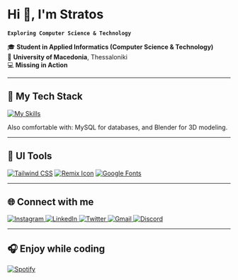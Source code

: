 # Hi 👋, I'm Stratos

**`Exploring Computer Science & Technology`**

🎓 **Student in Applied Informatics (Computer Science & Technology)**  
📍 **University of Macedonia**, Thessaloniki  
💻 **Missing in Action** 

---

## 🚀 My Tech Stack

[![My Skills](https://skillicons.dev/icons?i=c,java,python,html,css,javascript,php)](https://skillicons.dev)

Also comfortable with: MySQL for databases, and Blender for 3D modeling.

---

## 🎨 UI Tools

[![Tailwind CSS](https://img.shields.io/badge/Tailwind%20CSS-Color%20Generator-blue?logo=tailwindcss&logoColor=white)](https://uicolors.app/create)
[![Remix Icon](https://img.shields.io/badge/Remix%20Icon-Open%20Source%20Icons-lightgrey?logo=remixicon&logoColor=black)](https://remixicon.com)
[![Google Fonts](https://img.shields.io/badge/Google%20Fonts-Browse%20Fonts-4285F4?logo=googlefonts&logoColor=white)](https://fonts.google.com)

---

## 🌐 Connect with me

<a href="https://www.instagram.com/xatzhs.s/" target="blank">
  <img src="https://skillicons.dev/icons?i=instagram" alt="Instagram" />
</a>
<a href="https://www.linkedin.com/in/stratos-chatzimichail-2352a6331/" target="blank">
  <img src="https://skillicons.dev/icons?i=linkedin" alt="LinkedIn" />
</a>
<a href="https://x.com/StratosXatzhs" target="blank">
  <img src="https://skillicons.dev/icons?i=twitter" alt="Twitter" />
</a>
<a href="https://mail.google.com/mail/?view=cm&to=chatzimichailstratos@gmail.com" target="blank">
  <img src="https://skillicons.dev/icons?i=gmail" alt="Gmail" />
</a>
<a href="https://discord.com/users/566942684552495105" target="blank">
  <img src="https://skillicons.dev/icons?i=discord" alt="Discord" />
</a>

---

## 🎧 Enjoy while coding

[![Spotify](https://img.shields.io/badge/Spotify-Playlist-1DB954?logo=spotify&logoColor=white)](https://open.spotify.com/playlist/56YzMTJxRBPqICLkHnaEnK?si=0733db6655a14769)
